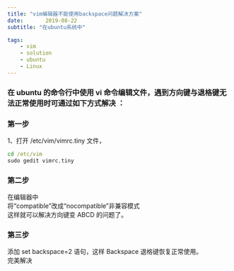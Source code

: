 ```yaml
---
title: "vim编辑器不能使用backspace问题解决方案"
date:       2019-08-22
subtitle: "在ubuntu系统中"

tags:
	- vim
	- solution
	- ubuntu
	- Linux
---
```


### 在 ubuntu 的命令行中使用 vi 命令编辑文件，遇到方向键与退格键无法正常使用时可通过如下方式解决 ：

### 第一步
1、打开 /etc/vim/vimrc.tiny 文件，
```cmd
cd /etc/vim  
sudo gedit vimrc.tiny  
```
### 第二步  
在编辑器中  
将“compatible”改成“nocompatible”非兼容模式  
这样就可以解决方向键变 ABCD 的问题了。
### 第三步  
添加 set backspace=2 语句，这样 Backspace 退格键恢复正常使用。  
完美解决  

